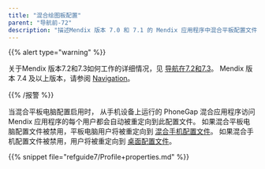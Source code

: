 ```yaml
---
title: "混合绘图板配置"
parent: "导航前-72"
description: "描述Mendix 版本 7.0 和 7.1 的 Mendix 应用程序中混合平板配置文件的使用情况。"
---
```


{{% alert type="warning" %}}

关于Mendix 版本7.2和7.3如何工作的详细情况，见 [导航在7.2和7.3](navigation-in-72-and-73)。 Mendix 版本 7.4 及以上版本，请参阅 [Navigation](navigation)。

{{% /报警 %}}

当混合平板电脑配置启用时， 从手机设备上运行的 PhoneGap 混合应用程序访问Mendix 应用程序的每个用户都会自动被重定向到此配置文件。 如果混合平板电脑配置文件被禁用，平板电脑用户将被重定向到 [混合手机配置文件](hybrid-phone-profile)。 如果混合手机配置文件被禁用，用户将被重定向到 [桌面配置文件](desktop-profile)。

{{% snippet file="refguide7/Profile+properties.md" %}}
